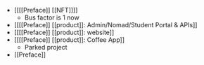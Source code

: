 - [[[[Preface]] [[NFT]]]]
    - Bus factor is 1 now 
- [[[[Preface]] [[product]]: Admin/Nomad/Student Portal & APIs]]
- [[[[Preface]] [[product]]: website]]
- [[[[Preface]] [[product]]: Coffee App]]
    - Parked project
- [[Preface]] 
